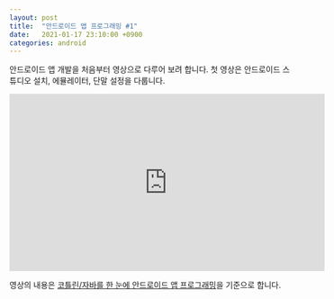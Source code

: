 ```yaml
---
layout: post
title:  "안드로이드 앱 프로그래밍 #1"
date:   2021-01-17 23:10:00 +0900
categories: android
---
```


안드로이드 앱 개발을 처음부터 영상으로 다루어 보려 합니다. 첫 영상은 안드로이드 스튜디오 설치, 에뮬레이터, 단말 설정을 다룹니다.

<iframe width="560" height="315" src="https://www.youtube.com/embed/PM6SVTLoUZM" frameborder="0" allow="accelerometer; autoplay; clipboard-write; encrypted-media; gyroscope; picture-in-picture" allowfullscreen></iframe>

영상의 내용은 [코틀린/자바를 한 눈에 안드로이드 앱 프로그래밍](http://dalinaum.github.io/android/2020/09/17/android-book.html)을 기준으로 합니다.